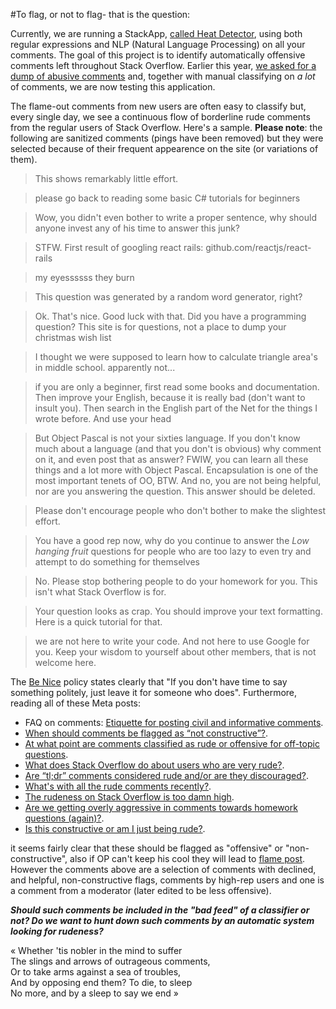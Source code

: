#To flag, or not to flag- that is the question:

Currently, we are running a StackApp, [called Heat Detector](http://stackapps.com/questions/7001/), using both regular expressions and NLP (Natural Language Processing) on all your comments. The goal of this project is to identify automatically offensive comments left throughout Stack Overflow. Earlier this year, [we asked for a dump of abusive comments](http://meta.stackoverflow.com/questions/326494/can-i-have-a-dump-of-rude-abusive-comments) and, together with manual classifying on _a lot_ of comments, we are now testing this application.

The flame-out comments from new users are often easy to classify but, every single day, we see a continuous flow of borderline rude comments from the regular users of Stack Overflow. Here's a sample. **Please note**: the following are sanitized comments (pings have been removed) but they were selected because of their frequent appearence on the site (or variations of them).

> This shows remarkably little effort.

> please go back to reading some basic C# tutorials for beginners

> Wow, you didn't even bother to write a proper sentence, why should anyone invest any of his time to answer this junk? 

> STFW. First result of googling react rails: github.com/reactjs/react-rails 

> my eyessssss they burn

> This question was generated by a random word generator, right? 

> Ok. That's nice. Good luck with that. Did you have a programming question? This site is for questions, not a place to dump your christmas wish list

> I thought we were supposed to learn how to calculate triangle area&#39;s in middle school. apparently not...

> if you are only a beginner, first read some books and documentation. Then improve your English, because it is really bad (don&#39;t want to insult you). Then search in the English part of the Net for the things I wrote before. And use your head

> But Object Pascal is not your sixties language. If you don't know much about a language (and that you don't is obvious) why comment on it, and even post that as answer? FWIW, you can learn all these things and a lot more with Object Pascal. Encapsulation is one of the most important tenets of OO, BTW. And no, you are not being helpful, nor are you answering the question. This answer should be deleted. 

> Please don&#39;t encourage people who don&#39;t bother to make the slightest effort.

> You have a good rep now, why do you continue to answer the <i>Low hanging fruit</i> questions for people who are too lazy to even try and attempt to do something for themselves

> No. Please stop bothering people to do your homework for you. This isn&#39;t what Stack Overflow is for.

> Your question looks as crap. You should improve your text formatting. Here is a quick tutorial for that.

> we are not here to write your code. And not here to use Google for you. Keep your wisdom to yourself about other members, that is not welcome here.

The [Be Nice](http://stackoverflow.com/help/be-nice) policy states clearly that "If you don't have time to say something politely, just leave it for someone who does". Furthermore, reading all of these Meta posts:

 - FAQ on comments: [Etiquette for posting civil and informative comments](http://meta.stackexchange.com/questions/138173/etiquette-for-posting-civil-and-informative-comments).
 - [When should comments be flagged as “not constructive”?](http://meta.stackexchange.com/questions/186308/when-should-comments-be-flagged-as-not-constructive).
 - [At what point are comments classified as rude or offensive for off-topic questions](http://meta.stackexchange.com/questions/184783/at-what-point-are-comments-classified-as-rude-or-offensive-for-off-topic-questio).
 - [What does Stack Overflow do about users who are very rude?](http://meta.stackexchange.com/questions/145222/what-does-stack-overflow-do-about-users-who-are-very-rude).
 - [Are “tl;dr” comments considered rude and/or are they discouraged?](http://meta.stackexchange.com/questions/134831/are-tldr-comments-considered-rude-and-or-are-they-discouraged).
 - [What's with all the rude comments recently?](http://meta.stackexchange.com/questions/15143/whats-with-all-the-rude-comments-recently).
 - [The rudeness on Stack Overflow is too damn high](http://meta.stackoverflow.com/questions/262791/the-rudeness-on-stack-overflow-is-too-damn-high).
 - [Are we getting overly aggressive in comments towards homework questions (again)?](http://meta.stackoverflow.com/questions/272421/are-we-getting-overly-aggressive-in-comments-towards-homework-questions-again).
 - [Is this constructive or am I just being rude?](http://meta.stackoverflow.com/questions/275689/is-this-constructive-or-am-i-just-being-rude).
      
it seems fairly clear that these should be flagged as "offensive" or "non-constructive", also if OP can't keep his cool they will lead to [flame post](http://meta.stackoverflow.com/questions/332276/i-lost-my-temper-did-i). However the comments above are a selection of comments with declined, and helpful, non-constructive flags, comments by high-rep users and one is a comment from a moderator (later edited to be less offensive).

***Should such comments be included in the "bad feed" of a classifier or not? Do we want to hunt down such comments by an automatic system looking for rudeness?***

« Whether 'tis nobler in the mind to suffer<br/>
The slings and arrows of outrageous comments,<br/>
Or to take arms against a sea of troubles,<br/>
And by opposing end them? To die, to sleep<br/>
No more, and by a sleep to say we end »

